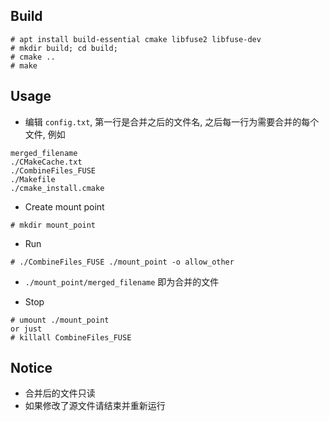 ## Build

``` 
# apt install build-essential cmake libfuse2 libfuse-dev
# mkdir build; cd build;
# cmake ..
# make
```

## Usage

* 编辑 `config.txt`, 第一行是合并之后的文件名, 之后每一行为需要合并的每个文件, 例如
```
merged_filename
./CMakeCache.txt
./CombineFiles_FUSE
./Makefile
./cmake_install.cmake
```

* Create mount point
```
# mkdir mount_point
```

* Run
```
# ./CombineFiles_FUSE ./mount_point -o allow_other
```

* `./mount_point/merged_filename` 即为合并的文件

* Stop
```
# umount ./mount_point
or just
# killall CombineFiles_FUSE
``` 

## Notice

* 合并后的文件只读
* 如果修改了源文件请结束并重新运行